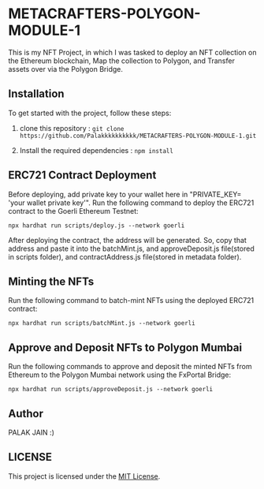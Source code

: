 # METACRAFTERS-POLYGON-MODULE-1

This is my NFT Project, in which I was tasked to deploy an NFT collection on the Ethereum blockchain, Map the collection to Polygon, and Transfer assets over via the Polygon Bridge.

## Installation
To get started with the project, follow these steps:

1. clone this repository :
    `git clone https://github.com/Palakkkkkkkkkk/METACRAFTERS-POLYGON-MODULE-1.git`
   
2. Install the required dependencies :
     `npm install`

## ERC721 Contract Deployment
Before deploying, add private key to your wallet here in "PRIVATE_KEY= 'your wallet private key'". 
Run the following command to deploy the ERC721 contract to the Goerli Ethereum Testnet:

`npx hardhat run scripts/deploy.js --network goerli`


After deploying the contract, the address will be generated. So, copy that address and paste it into the batchMint.js, and approveDeposit.js file(stored in scripts folder), and contractAddress.js file(stored in metadata folder).

## Minting the NFTs
Run the following command to batch-mint NFTs using the deployed ERC721 contract:

`npx hardhat run scripts/batchMint.js --network goerli`

## Approve and Deposit NFTs to Polygon Mumbai
Run the following commands to approve and deposit the minted NFTs from Ethereum to the Polygon Mumbai network using the FxPortal Bridge:

`npx hardhat run scripts/approveDeposit.js --network goerli`

## Author
PALAK JAIN :)

## LICENSE
This project is licensed under the [MIT License](LICENSE).
